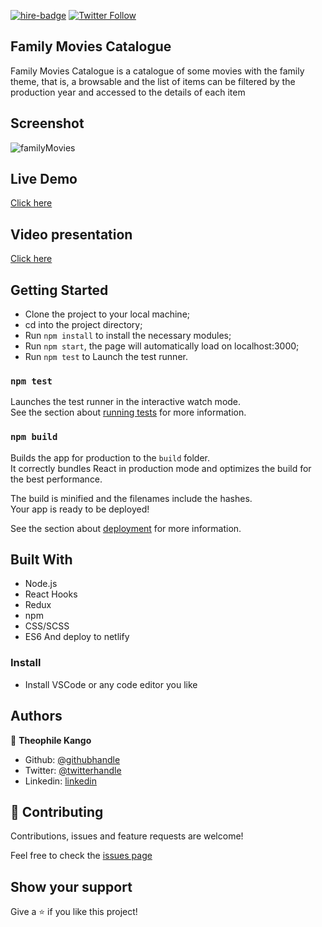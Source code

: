 [![hire-badge](https://img.shields.io/badge/Consult%20/%20Hire%20Theophile-Click%20to%20Contact-brightgreen)](mailto:fadhili.kango@gmail.com) [![Twitter Follow](https://img.shields.io/twitter/follow/Theophadh?label=Follow%20Theophile%20on%20Twitter&style=social)](https://twitter.com/Theophadh)


## Family Movies Catalogue

Family Movies Catalogue is a catalogue of some movies with the family theme, that is, a browsable and the list of items can be filtered by the production year and accessed to the details of each item

## Screenshot

![familyMovies](https://user-images.githubusercontent.com/49276315/89875305-65b6c480-dbbd-11ea-9c15-c2db851604b9.png)


## Live Demo

[Click here](https://family-movies-catalogue.netlify.app/)

## Video presentation

[Click here](https://www.loom.com/share/6968264108d94ceb967648e8a3f40b2c)


## Getting Started
- Clone the project to your local machine;
- cd into the project directory;
- Run `npm install` to install the necessary modules;
- Run `npm start`, the page will automatically load on localhost:3000;
- Run `npm test` to Launch the test runner.

### `npm test`

Launches the test runner in the interactive watch mode.<br />
See the section about [running tests](https://facebook.github.io/create-react-app/docs/running-tests) for more information.

### `npm build`

Builds the app for production to the `build` folder.<br />
It correctly bundles React in production mode and optimizes the build for the best performance.

The build is minified and the filenames include the hashes.<br />
Your app is ready to be deployed!

See the section about [deployment](https://facebook.github.io/create-react-app/docs/deployment) for more information.


## Built With

- Node.js
- React Hooks
- Redux
- npm
- CSS/SCSS
- ES6
And deploy to netlify

### Install

- Install VSCode or any code editor you like

## Authors

👤  **Theophile Kango**

- Github: [@githubhandle](https://github.com/Theophile-Kango)
- Twitter: [@twitterhandle](https://twitter.com/Theophadh)
- Linkedin: [linkedin](https://www.linkedin.com/in/theophile-kango)

## 🤝  Contributing

Contributions, issues and feature requests are welcome!

Feel free to check the [issues page](https://github.com/Theophile-Kango/family-movies-catalogue/issues)
## Show your support

Give a ⭐️  if you like this project!
